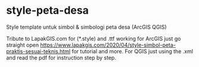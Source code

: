# style-peta-desa 
Style template untuk simbol & simbologi peta desa (ArcGIS QGIS)

Tribute to LapakGIS.com for (*.style) and .ttf working for ArcGIS just go straight open https://www.lapakgis.com/2020/04/style-simbol-peta-praktis-sesuai-teknis.html
for tutorial and more.
For QGIS just using the .xml and read the pdf for instruction step by step.

